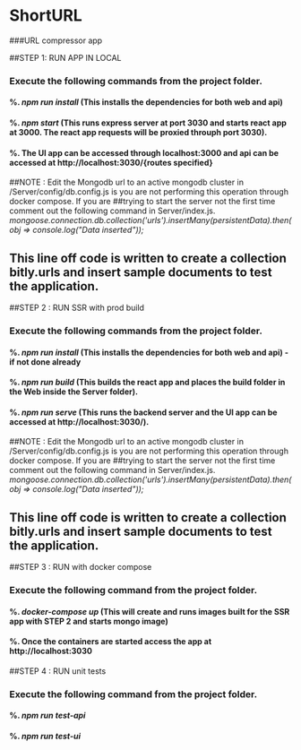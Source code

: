 # ShortURL
###URL compressor app

##STEP 1: RUN APP IN LOCAL
### Execute the following commands from the project folder.
   #### %. ***npm run install*** (This installs the dependencies for both web and api)
   #### %. ***npm start*** (This runs express server at port 3030 and starts react app at 3000. The react app requests will be proxied throuph port 3030).
   #### %. The UI app can be accessed through localhost:3000 and api can be accessed at http://localhost:3030/{routes specified}
   
##NOTE : Edit the Mongodb url to an active mongodb cluster in /Server/config/db.config.js is you are not performing this operation through docker compose. If you are ##trying to start the server not the first time comment out the following command in Server/index.js.
  *mongoose.connection.db.collection('urls').insertMany(persistentData).then(obj => console.log("Data inserted"));*
## This line off code is written to create a collection bitly.urls and insert sample documents to test the application.  
   
##STEP 2 : RUN SSR with prod build
### Execute the following commands from the project folder.
   #### %. ***npm run install*** (This installs the dependencies for both web and api) - if not done already
   #### %. ***npm run build*** (This builds the react app and places the build folder in the Web inside the Server folder).
   #### %. ***npm run serve*** (This runs the backend server and the UI app can be accessed at http://localhost:3030/).
   
##NOTE : Edit the Mongodb url to an active mongodb cluster in /Server/config/db.config.js is you are not performing this operation through docker compose. If you are ##trying to start the server not the first time comment out the following command in Server/index.js.
  *mongoose.connection.db.collection('urls').insertMany(persistentData).then(obj => console.log("Data inserted"));*
## This line off code is written to create a collection bitly.urls and insert sample documents to test the application.  
   
##STEP 3 : RUN with docker compose
### Execute the following command from the project folder.
   #### %. ***docker-compose up*** (This will create and runs images built for the SSR app with STEP 2 and starts mongo image)
   #### %. Once the containers are started access the app at http://localhost:3030
   
##STEP 4 : RUN unit tests
### Execute the following command from the project folder.
   #### %. ***npm run test-api*** 
   #### %.  ***npm run test-ui***
